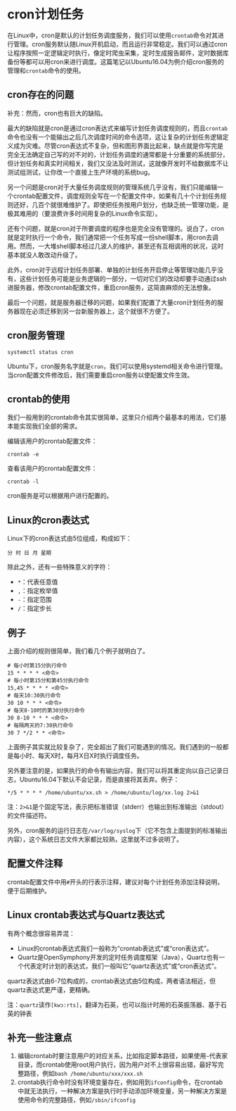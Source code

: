 # cron计划任务

在Linux中，cron是默认的计划任务调度服务，我们可以使用`crontab`命令对其进行管理。cron服务默认随Linux开机启动，而且运行非常稳定。我们可以通过cron让程序按照一定逻辑定时执行，像定时爬虫采集，定时生成报告邮件，定时数据库备份等都可以用cron来进行调度。这篇笔记以Ubuntu16.04为例介绍cron服务的管理和`crontab`命令的使用。

## cron存在的问题

补充：然而，cron也有巨大的缺陷。

最大的缺陷就是cron是通过cron表达式来编写计划任务调度规则的，而且`crontab`命令也没有一个能输出之后几次调度时间的命令选项，这让复杂的计划任务逻辑定义成为灾难。尽管cron表达式不复杂，但和图形界面比起来，缺点就是你写完是完全无法确定自己写的对不对的，计划任务调度的通常都是十分重要的系统部分，但计划任务和真实时间相关，我们又没法及时测试，这就像开发时不给数据库不让测试组测试，让你改一个直接上生产环境的系统bug。

另一个问题是cron对于大量任务调度规则的管理系统几乎没有，我们只能编辑一个crontab配置文件，调度规则全写在一个配置文件中，如果有几十个计划任务规则还好，几百个就很难维护了。即使把任务按用户划分，也缺乏统一管理功能，是极其难用的（要浪费许多时间用复杂的Linux命令实现）。

还有个问题，就是cron对于所要调度的程序也是完全没有管理的。说白了，cron就是定时执行一个命令，我们通常把一个任务写成一份shell脚本，用cron去调用。然而，一大堆shell脚本经过几波人的维护，甚至还有互相调用的状况，这时基本就没人敢改动升级了。

此外，cron对于远程计划任务部署、单独的计划任务开启停止等管理功能几乎没有，这些计划任务可能是业务逻辑的一部分，一切对它们的改动却要手动通过ssh进服务器，修改crontab配置文件，重启cron服务，这简直麻烦的无法想象。

最后一个问题，就是服务器迁移的问题，如果我们配置了大量cron计划任务的服务器现在必须迁移到另一台新服务器上，这个就很不方便了。

## cron服务管理

```
systemctl status cron
```

Ubuntu下，cron服务名字就是`cron`，我们可以使用systemd相关命令进行管理。当cron配置文件修改后，我们需要重启cron服务以使配置文件生效。

## crontab的使用

我们一般用到的crontab命令其实很简单，这里只介绍两个最基本的用法，它们基本能实现我们全部的需求。

编辑该用户的crontab配置文件：
```
crontab -e
```

查看该用户的crontab配置文件：
```
crontab -l
```

cron服务是可以根据用户进行配置的。

## Linux的cron表达式

Linux下的cron表达式由5位组成，构成如下：

```
分 时 日 月 星期
```

除此之外，还有一些特殊意义的字符：

* `*`：代表任意值
* `,`：指定枚举值
* `-`：指定范围
* `/`：指定步长

## 例子

上面介绍的规则很简单，我们看几个例子就明白了。

```
# 每小时第15分执行命令
15 * * * * <命令>
# 每小时第15分和第45分执行命令
15,45 * * * * <命令>
# 每天10:30执行命令
30 10 * * * <命令>
# 每天8-10时的第30分执行命令
30 8-10 * * * <命令>
# 每隔两天的7:30执行命令
30 7 */2 * * <命令>
```

上面例子其实就比较复杂了，完全超出了我们可能遇到的情况。我们遇到的一般都是每小时、每天X时，每月X日X时执行调度任务。

另外要注意的是，如果执行的命令有输出内容，我们可以将其重定向以自己记录日志，Ubuntu16.04下默认不会记录，而是直接将其丢弃。例子：
```
*/5 * * * * /home/ubuntu/xx.sh > /home/ubuntu/log/xx.log 2>&1
```

注：`2>&1`是个固定写法，表示把标准错误（stderr）也输出到标准输出（stdout）的文件描述符。

另外，cron服务的运行日志在`/var/log/syslog`下（它不包含上面提到的标准输出内容），这个系统日志文件大家都比较熟，这里就不过多说明了。

## 配置文件注释

crontab配置文件中用`#`开头的行表示注释，建议对每个计划任务添加注释说明，便于后期维护。

## Linux crontab表达式与Quartz表达式

有两个概念很容易弄混：

* Linux的crontab表达式我们一般称为“crontab表达式”或“cron表达式”。
* Quartz是OpenSymphony开发的定时任务调度框架（Java），Quartz也有一个代表定时计划的表达式，我们一般叫它“quartz表达式”或“cron表达式”。

quartz表达式由6-7位构成的，crontab表达式由5位构成，两者语法相近，但quartz表达式更严谨，更精确。

注：`quartz`读作`[kwɔ:rts]`，翻译为石英，也可以指计时用的石英振荡器、基于石英的钟表

## 补充一些注意点

1. 编辑crontab时要注意用户的对应关系，比如指定脚本路径，如果使用`~`代表家目录，而crontab使用root用户执行，因为用户对不上很容易出错，最好写完整路径，例如`bash /home/ubuntu/xxx/xxx.sh`
2. crontab执行命令时没有环境变量存在，例如用到`ifconfig`命令，在crontab中就无法执行，一种解决方案是执行时手动添加环境变量，另一种解决方案是使用命令的完整路径，例如`/sbin/ifconfig`
